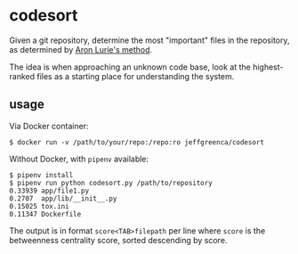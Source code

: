 # codesort

Given a git repository, determine the most "important" files in the repository, as determined by [Aron Lurie's method](http://redd.it/bb7qst).

The idea is when approaching an unknown code base, look at the highest-ranked files as a starting place for understanding the system.

## usage

Via Docker container:
```
$ docker run -v /path/to/your/repo:/repo:ro jeffgreenca/codesort
``` 

Without Docker, with `pipenv` available:

```
$ pipenv install
$ pipenv run python codesort.py /path/to/repository
0.33939	app/file1.py
0.2707	app/lib/__init__.py
0.15025	tox.ini
0.11347	Dockerfile
```

The output is in format `score<TAB>filepath` per line where `score` is the betweenness centrality score, sorted descending by score.
